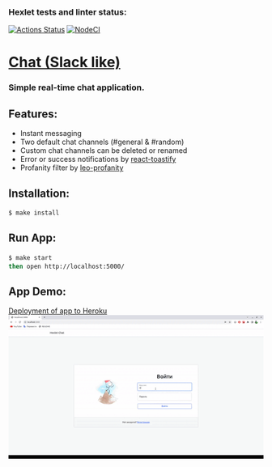 ### Hexlet tests and linter status:
[![Actions Status](https://github.com/Aleksandr-Bondarev/frontend-project-lvl4/workflows/hexlet-check/badge.svg)](https://github.com/Aleksandr-Bondarev/frontend-project-lvl4/actions)
[![NodeCI](https://github.com/Aleksandr-Bondarev/frontend-project-lvl4/actions/workflows/NodeCI.yml/badge.svg)](https://github.com/Aleksandr-Bondarev/frontend-project-lvl4/actions/workflows/NodeCI.yml)

# [Chat (Slack like)](https://alex-bond-slack.herokuapp.com/)
### Simple real-time chat application. 

## Features:

- Instant messaging
- Two default chat channels (#general & #random)
- Custom chat channels can be deleted or renamed
- Error or success notifications by [react-toastify](https://www.npmjs.com/package/react-toastify)
- Profanity filter by [leo-profanity](https://www.npmjs.com/package/leo-profanity)
    
## Installation:

```sh
$ make install
```
## Run App:

```sh
$ make start
then open http://localhost:5000/
```
## App Demo:

[Deployment of app to Heroku](https://alex-bond-slack.herokuapp.com/)
![image](Slack_Demo.gif)
